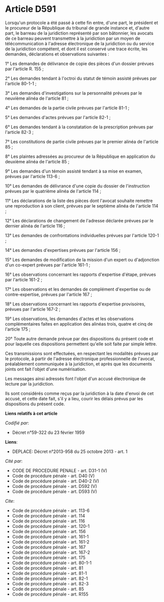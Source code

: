 # Article D591

Lorsqu'un protocole a été passé à cette fin entre, d'une part, le président et le procureur de la République du tribunal de
grande instance et, d'autre part, le barreau de la juridiction représenté par son bâtonnier, les avocats de ce barreau
peuvent transmettre à la juridiction par un moyen de télécommunication à l'adresse électronique de la juridiction ou du
service de la juridiction compétent, et dont il est conservé une trace écrite, les demandes, déclarations et observations
suivantes : 

1° Les demandes de délivrance de copie des pièces d'un dossier prévues par l'article R. 155 ; 

2° Les demandes tendant à l'octroi du statut de témoin assisté prévues par l'article 80-1-1 ; 

3° Les demandes d'investigations sur la personnalité prévues par le neuvième alinéa de l'article 81 ; 

4° Les demandes de la partie civile prévues par l'article 81-1 ; 

5° Les demandes d'actes prévues par l'article 82-1 ; 

6° Les demandes tendant à la constatation de la prescription prévues par l'article 82-3 ; 

7° Les constitutions de partie civile prévues par le premier alinéa de l'article 85 ; 

8° Les plaintes adressées au procureur de la République en application du deuxième alinéa de l'article 85 ; 

9° Les demandes d'un témoin assisté tendant à sa mise en examen, prévues par l'article 113-6 ; 

10° Les demandes de délivrance d'une copie du dossier de l'instruction prévues par le quatrième alinéa de l'article 114 ; 

11° Les déclarations de la liste des pièces dont l'avocat souhaite remettre une reproduction à son client, prévues par le
septième alinéa de l'article 114 ; 

12° Les déclarations de changement de l'adresse déclarée prévues par le dernier alinéa de l'article 116 ; 

13° Les demandes de confrontations individuelles prévues par l'article 120-1 ; 

14° Les demandes d'expertises prévues par l'article 156 ; 

15° Les demandes de modification de la mission d'un expert ou d'adjonction d'un co-expert prévues par l'article 161-1 ; 

16° Les observations concernant les rapports d'expertise d'étape, prévues par l'article 161-2 ; 

17° Les observations et les demandes de complément d'expertise ou de contre-expertise, prévues par l'article 167 ; 

18° Les observations concernant les rapports d'expertise provisoires, prévues par l'article 167-2 ; 

19° Les observations, les demandes d'actes et les observations complémentaires faites en application des alinéas trois,
quatre et cinq de l'article 175 ; 

20° Toute autre demande prévue par des dispositions du présent code et pour laquelle ces dispositions permettent qu'elle soit
faite par simple lettre. 

Ces transmissions sont effectuées, en respectant les modalités prévues par le protocole, à partir de l'adresse électronique
professionnelle de l'avocat, préalablement communiquée à la juridiction, et après que les documents joints ont fait l'objet
d'une numérisation. 

Les messages ainsi adressés font l'objet d'un accusé électronique de lecture par la juridiction. 

Ils sont considérés comme reçus par la juridiction à la date d'envoi de cet accusé, et cette date fait, s'il y a lieu, courir
les délais prévus par les dispositions du présent code.

**Liens relatifs à cet article**

_Codifié par_:

  - Décret n°59-322 du 23 février 1959

**Liens**:

  - DEPLACE: Décret n°2013-958 du 25 octobre 2013 - art. 1

_Cité par_:

  - CODE DE PROCEDURE PENALE - art. D31-1 (V)
  - Code de procédure pénale - art. D40 (V)
  - Code de procédure pénale - art. D40-2 (V)
  - Code de procédure pénale - art. D592 (V)
  - Code de procédure pénale - art. D593 (V)

_Cite_:

  - Code de procédure pénale - art. 113-6
  - Code de procédure pénale - art. 114
  - Code de procédure pénale - art. 116
  - Code de procédure pénale - art. 120-1
  - Code de procédure pénale - art. 156
  - Code de procédure pénale - art. 161-1
  - Code de procédure pénale - art. 161-2
  - Code de procédure pénale - art. 167
  - Code de procédure pénale - art. 167-2
  - Code de procédure pénale - art. 175
  - Code de procédure pénale - art. 80-1-1
  - Code de procédure pénale - art. 81
  - Code de procédure pénale - art. 81-1
  - Code de procédure pénale - art. 82-1
  - Code de procédure pénale - art. 82-3
  - Code de procédure pénale - art. 85
  - Code de procédure pénale - art. R155

